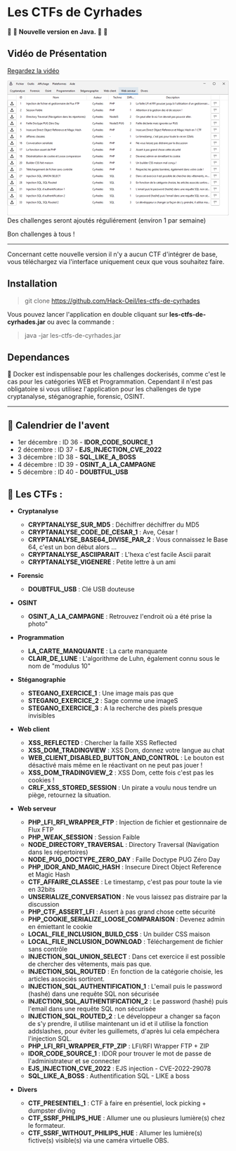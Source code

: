 Les CTFs de Cyrhades
====================
🎉 🥳 **Nouvelle version en Java.** 🥳 🎉

Vidéo de Présentation
------------
[Regardez la vidéo](https://www.youtube.com/watch?v=_uJcXd6Kkhc)



<img src="resources/interface.png">
Des challenges seront ajoutés réguliérement (environ 1 par semaine)

Bon challenges à tous !

----------------------

Concernant cette nouvelle version il n'y a aucun CTF d'intégrer de base, vous téléchargez via l'interface uniquement ceux que vous souhaitez faire.

Installation
------------
> git clone https://github.com/Hack-Oeil/les-ctfs-de-cyrhades

Vous pouvez lancer l'application en double cliquant sur **les-ctfs-de-cyrhades.jar** ou avec la commande : 
> java -jar les-ctfs-de-cyrhades.jar



Dependances
-----------
🐋 Docker est indispensable pour les challenges dockerisés, comme c'est le cas pour les catégories WEB et Programmation.
Cependant il n'est pas obligatoire si vous utilisez l'application pour les challenges  de type cryptanalyse, stéganographie, forensic, OSINT. 

----------------------
📅  Calendrier de l'avent
--------------------------
- 1er décembre : ID 36 - **IDOR_CODE_SOURCE_1**
- 2 décembre : ID 37 - **EJS_INJECTION_CVE_2022**
- 3 décembre : ID 38 - **SQL_LIKE_A_BOSS**
- 4 décembre : ID 39 - **OSINT_A_LA_CAMPAGNE**
- 5 décembre : ID 40 - **DOUBTFUL_USB**

🏴 Les CTFs  :
----------------
- **Cryptanalyse**
    - **CRYPTANALYSE_SUR_MD5** : Déchiffrer déchiffrer du MD5
    - **CRYPTANALYSE_CODE_DE_CESAR_1** : Ave, César !
    - **CRYPTANALYSE_BASE64_DIVISE_PAR_2** : Vous connaissez le Base 64, c'est un bon début alors ...
    - **CRYPTANALYSE_ASCIIPARAIT** : L'hexa c'est facile Ascii parait
    - **CRYPTANALYSE_VIGENERE** : Petite lettre à un ami

- **Forensic**
    - **DOUBTFUL_USB** : Clé USB douteuse

- **OSINT**
    - **OSINT_A_LA_CAMPAGNE** : Retrouvez l'endroit où a été prise la photo"

- **Programmation**
    - **LA_CARTE_MANQUANTE** : La carte manquante
    - **CLAIR_DE_LUNE** : L'algorithme de Luhn, également connu sous le nom de "modulus 10"
    
- **Stéganographie**
    - **STEGANO_EXERCICE_1** : Une image mais pas que
    - **STEGANO_EXERCICE_2** : Sage comme une imageS
    - **STEGANO_EXERCICE_3** : A la recherche des pixels presque invisibles

- **Web client**
    - **XSS_REFLECTED** : Chercher la faille XSS Reflected
    - **XSS_DOM_TRADINGVIEW** : XSS Dom, donnez votre langue au chat
    - **WEB_CLIENT_DISABLED_BUTTON_AND_CONTROL** : Le bouton est désactivé mais même en le réactivant on ne peut pas jouer !
    - **XSS_DOM_TRADINGVIEW_2** : XSS Dom, cette fois c'est pas les cookies !
    - **CRLF_XSS_STORED_SESSION** : Un pirate a voulu nous tendre un piège, retournez la situation.

- **Web serveur**
    - **PHP_LFI_RFI_WRAPPER_FTP** : Injection de fichier et gestionnaire de Flux FTP
    - **PHP_WEAK_SESSION** : Session Faible
    - **NODE_DIRECTORY_TRAVERSAL** : Directory Traversal (Navigation dans les répertoires)
    - **NODE_PUG_DOCTYPE_ZERO_DAY** : Faille Doctype PUG Zéro Day
    - **PHP_IDOR_AND_MAGIC_HASH** :  Insecure Direct Object Reference et Magic Hash
    - **CTF_AFFAIRE_CLASSEE** :  Le timestamp, c'est pas pour toute la vie en 32bits
    - **UNSERIALIZE_CONVERSATION** : Ne vous laissez pas distraire par la discussion
    - **PHP_CTF_ASSERT_LFI** : Assert à pas grand chose cette sécurité
    - **PHP_COOKIE_SERIALIZE_LOOSE_COMPARAISON** : Devenez admin en émiettant le cookie
    - **LOCAL_FILE_INCLUSION_BUILD_CSS** : Un builder CSS maison
    - **LOCAL_FILE_INCLUSION_DOWNLOAD** : Téléchargement de fichier sans contrôle
    - **INJECTION_SQL_UNION_SELECT** : Dans cet exercice il est possible de chercher des vêtements, mais pas que.
    - **INJECTION_SQL_ROUTED** : En fonction de la catégorie choisie, les articles associés sortiront.
    - **INJECTION_SQL_AUTHENTIFICATION_1** : L'email puis le password (hashé) dans une requête SQL non sécurisée
    - **INJECTION_SQL_AUTHENTIFICATION_2** : Le password (hashé) puis l'email dans une requête SQL non sécurisée
    - **INJECTION_SQL_ROUTED_2** : Le développeur a changer sa façon de s'y prendre, il utilise maintenant un id et il utilise la fonction addslashes, pour éviter les guillemets, d'après lui cela empéchera l'injection SQL.
    - **PHP_LFI_RFI_WRAPPER_FTP_ZIP** : LFI/RFI Wrapper FTP + ZIP
    - **IDOR_CODE_SOURCE_1** : IDOR pour trouver le mot de passe de l'administrateur et se connecter
    - **EJS_INJECTION_CVE_2022** : EJS injection - CVE-2022-29078
    - **SQL_LIKE_A_BOSS** : Authentification SQL - LIKE a boss
    
- **Divers**
    - **CTF_PRESENTIEL_1** : CTF à faire en présentiel, lock picking + dumpster diving
    - **CTF_SSRF_PHILIPS_HUE** : Allumer une ou plusieurs lumière(s) chez le formateur.
    - **CTF_SSRF_WITHOUT_PHILIPS_HUE** : Allumer les lumière(s) fictive(s) visible(s) via une caméra virtuelle OBS.